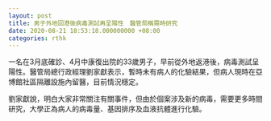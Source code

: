 ```yaml
---
layout: post
title: 男子外地回港後病毒測試再呈陽性　醫管局稱需時研究
date: 2020-08-21 18:53:18.000000000 +08:00
categories: rthk
---
```


一名在3月底確診、4月中康復出院的33歲男子，早前從外地返港後，病毒測試呈陽性。醫管局總行政經理劉家獻表示，暫時未有病人的化驗結果，但病人現時在亞博館社區隔離設施內留醫，目前情況穩定。

劉家獻說，明白大家非常關注有關事件，但由於個案涉及新的病毒，需要更多時間研究，大學正為病人的病毒量、基因排序及血液抗體進行化驗。
